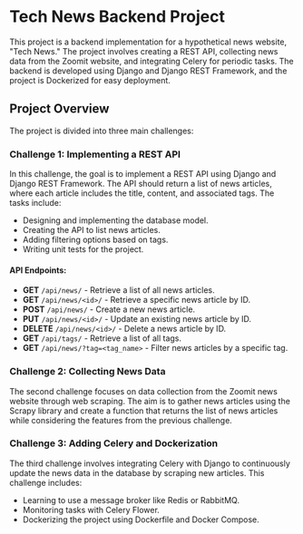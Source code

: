 # Tech News Backend Project

This project is a backend implementation for a hypothetical news website, "Tech News." The project involves creating a REST API, collecting news data from the Zoomit website, and integrating Celery for periodic tasks. The backend is developed using Django and Django REST Framework, and the project is Dockerized for easy deployment.

## Project Overview

The project is divided into three main challenges:

### Challenge 1: Implementing a REST API

In this challenge, the goal is to implement a REST API using Django and Django REST Framework. The API should return a list of news articles, where each article includes the title, content, and associated tags. The tasks include:

- Designing and implementing the database model.
- Creating the API to list news articles.
- Adding filtering options based on tags.
- Writing unit tests for the project.

#### API Endpoints:

- **GET** `/api/news/` - Retrieve a list of all news articles.
- **GET** `/api/news/<id>/` - Retrieve a specific news article by ID.
- **POST** `/api/news/` - Create a new news article.
- **PUT** `/api/news/<id>/` - Update an existing news article by ID.
- **DELETE** `/api/news/<id>/` - Delete a news article by ID.
- **GET** `/api/tags/` - Retrieve a list of all tags.
- **GET** `/api/news/?tag=<tag_name>` - Filter news articles by a specific tag.

### Challenge 2: Collecting News Data

The second challenge focuses on data collection from the Zoomit news website through web scraping. The aim is to gather news articles using the Scrapy library and create a function that returns the list of news articles while considering the features from the previous challenge.

### Challenge 3: Adding Celery and Dockerization

The third challenge involves integrating Celery with Django to continuously update the news data in the database by scraping new articles. This challenge includes:

- Learning to use a message broker like Redis or RabbitMQ.
- Monitoring tasks with Celery Flower.
- Dockerizing the project using Dockerfile and Docker Compose.
